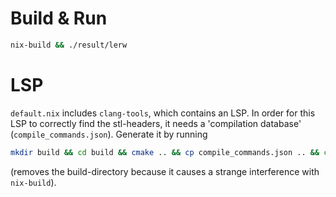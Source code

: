 # Build & Run

```bash
nix-build && ./result/lerw
```

# LSP

`default.nix` includes `clang-tools`, which contains
an LSP. In order for this LSP to correctly find the
stl-headers, it needs a 'compilation database' (`compile_commands.json`). Generate it by running

```bash
mkdir build && cd build && cmake .. && cp compile_commands.json .. && cd .. && rm -rf build
```
(removes the build-directory because it causes a strange interference with `nix-build`).